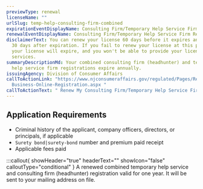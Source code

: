 ```yaml
---
previewType: renewal
licenseName: ""
urlSlug: temp-help-consulting-firm-combined
expirationEventDisplayName: Consulting Firm/Temporary Help Service Firm Expiration
renewalEventDisplayName: Consulting Firm/Temporary Help Service Firm Renewal Deadline
disclaimerText: You can renew your license 60 days before it expires and up to
  30 days after expiration. If you fail to renew your license at this point,
  your license will expire, and you won't be able to provide your licensed
  services.
summaryDescriptionMd: Your combined consulting firm (headhunter) and temporary
  help service firm registrations expire annually.
issuingAgency: Division of Consumer Affairs
callToActionLink: "https://www.njconsumeraffairs.gov/regulated/Pages/Regulated-\
  Business-Online-Registration.aspx "
callToActionText: " Renew My Consulting Firm/Temporary Help Service Firm"
---
```


## Application Requirements

- Criminal history of the applicant, company officers, directors, or principals, if applicable
- `Surety bond|surety-bond` number and premium paid receipt
- Applicable fees paid

:::callout{ showHeader="true" headerText="" showIcon="false" calloutType="conditional" }
A renewed combined temporary help service and consulting firm (headhunter) registration valid for one year. It will be sent to your mailing address on file.
